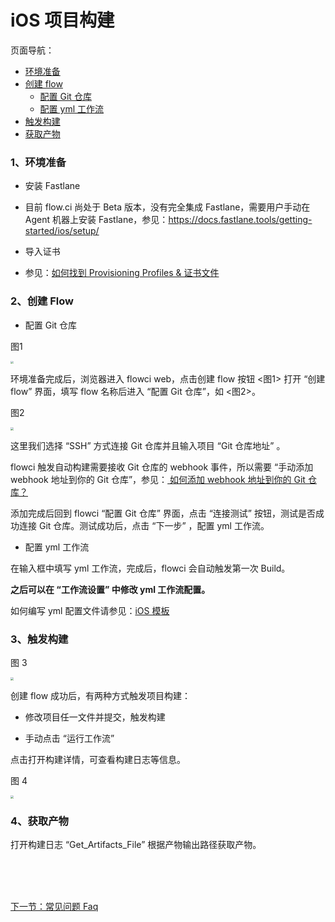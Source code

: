 # iOS 项目构建

页面导航：

- [ 环境准备 ](#ios_build_envir)
- [ 创建 flow ](#ios_create_flow)
  - [ 配置 Git 仓库 ](#git_config)
  - [ 配置 yml 工作流 ](#yml_config)
- [ 触发构建 ](#ios_build_trigger)
- [ 获取产物 ](#ios_get_ipa)

### <a name="ios_build_envir">1、环境准备</a>

* 安装 Fastlane

 - 目前 flow.ci 尚处于 Beta 版本，没有完全集成 Fastlane，需要用户手动在 Agent 机器上安装 Fastlane，参见：https://docs.fastlane.tools/getting-started/ios/setup/

* 导入证书

 - 参见：[如何找到 Provisioning Profiles & 证书文件](./other_p12.md)

### <a name="ios_create_flow">2、创建 Flow</a>

- <a name="git_config">配置 Git 仓库</a>

图1

<img src="https://images-cdn.shimo.im/GuKjruYMv3k84gRu/iosbuild_1.jpg" style="zoom:30%">

环境准备完成后，浏览器进入 flowci web，点击创建 flow  按钮 <图1> 打开 “创建 flow” 界面，填写 flow 名称后进入 “配置 Git 仓库”，如 <图2>。

图2

<img src="https://images-cdn.shimo.im/5WAdLECC6usRM8sd/iosCreateProj.jpg" style="zoom:30%">

这里我们选择 “SSH” 方式连接 Git 仓库并且输入项目 “Git 仓库地址” 。

flowci 触发自动构建需要接收 Git 仓库的 webhook 事件，所以需要 “手动添加 webhook 地址到你的 Git 仓库”，参见：[ 如何添加 webhook 地址到你的 Git 仓库？](./other_faqs.md#add_webhook)

添加完成后回到 flowci “配置 Git 仓库” 界面，点击 “连接测试” 按钮，测试是否成功连接 Git 仓库。测试成功后，点击 “下一步” ，配置 yml 工作流。

- <a name="yml_config">配置 yml 工作流</a>

在输入框中填写 yml 工作流，完成后，flowci 会自动触发第一次 Build。

**之后可以在 “工作流设置” 中修改 yml 工作流配置。**

如何编写 yml 配置文件请参见：[iOS 模板](./yml_ios.md)

### <a name="ios_build_trigger">3、触发构建</a>

图 3

<img src="https://images-cdn.shimo.im/AYFaRGIyccUIbiwv/iosrunbuild.jpg" style="zoom:30%">

创建 flow 成功后，有两种方式触发项目构建：

* 修改项目任一文件并提交，触发构建

* 手动点击 “运行工作流”

点击打开构建详情，可查看构建日志等信息。

图 4

<img src="https://images-cdn.shimo.im/tO03tDIS7MYAY07H/iosbuildlog.jpg" style="zoom:30%">


### <a name="ios_get_ipa">4、获取产物</a>

打开构建日志 “Get_Artifacts_File” 根据产物输出路径获取产物。


<br/><br/><br/>
<div id="bom">
<a href="./other_faqs.md">下一节：常见问题 Faq </a>
</div>
<link rel="stylesheet" rev="stylesheet" href="flow.css" type="text/css"/> 
